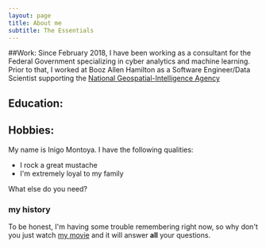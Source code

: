 ```yaml
---
layout: page
title: About me
subtitle: The Essentials
---
```


##Work: Since February 2018, I have been working as a consultant for the Federal Government specializing in cyber analytics and machine learning. Prior to that, I worked at Booz Allen Hamilton as a Software Engineer/Data Scientist supporting the [National Geospatial-Intelligence Agency](https://www.nga.mil/Pages/Default.aspx)

## Education:

## Hobbies:

My name is Inigo Montoya. I have the following qualities:

- I rock a great mustache
- I'm extremely loyal to my family

What else do you need?

### my history

To be honest, I'm having some trouble remembering right now, so why don't you just watch [my movie](http://en.wikipedia.org/wiki/The_Princess_Bride_%28film%29) and it will answer **all** your questions.
